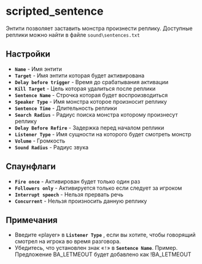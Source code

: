 ﻿# scripted_sentence

Энтити позволяет заставить монстра произнести реплику. Доступные реплики можно найти в файле `sound\sentences.txt`

## Настройки

- **`Name`** - Имя энтити
- **`Target`** - Имя энтити которая будет активирована
- **`Delay before trigger`** - Время до срабатывания активации
- **`Kill Target`** - Цель которая удалиться после реплики
- **`Sentence Name`** - Строчка которая будет воспроизводиться
- **`Speaker Type`** - Имя монстра которое произносит реплику
- **`Sentence Time`** - Длительность реплики
- **`Search Radius`** - Радиус поиска монстра которому произнесут реплику
- **`Delay Before Refire`** - Задержка перед началом реплики
- **`Listener Type`** - Имя сущности на которого будет смотреть монстр
- **`Volume`** - Громкость
- **`Sound Radius`** - Радиус звука

## Спаунфлаги

- **`Fire once`** - Активирован будет только один раз
- **`Followers only`** - Активируется только если следует за игроком
- **`Interrupt speech`** - Нельзя прервать речь
- **`Concurrent`** - Нельзя произносить данную реплику

## Примечания

- Введите «player» в **`Listener Type`** , если вы хотите, чтобы говорящий смотрел на игрока во время разговора.
- Убедитесь, что установлен знак «`!`» в **`Sentence Name`**. Пример. Предложение BA_LETMEOUT будет добавлено как !BA_LETMEOUT

